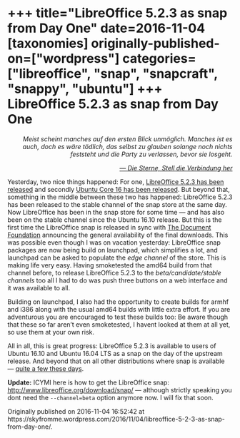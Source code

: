 +++
title="LibreOffice 5.2.3 as snap from Day One"
date=2016-11-04
[taxonomies]
originally-published-on=["wordpress"]
categories=["libreoffice", "snap", "snapcraft", "snappy", "ubuntu"]
+++
LibreOffice 5.2.3 as snap from Day One
======================================

<p style="text-align:right;"><em>Meist scheint manches auf den ersten Blick unmöglich.</em>
<em> Manches ist es auch, doch es wäre tödlich, das selbst zu glauben solange noch nichts feststeht</em>
<em> und die Party zu verlassen, bevor sie losgeht.</em></p>
<p style="text-align:right;"><em><a href="https://www.youtube.com/watch?v=Di0T3rVaV6Y">— Die Sterne, Stell die Verbindung her</a></em></p>
<p style="text-align:left;">Yesterday, two nice things happened: For one, <a href="https://blog.documentfoundation.org/blog/2016/11/03/announcement-of-libreoffice-5-2-3/">LibreOffice 5.2.3 has been released</a> and secondly <a href="https://insights.ubuntu.com/2016/11/03/ubuntu-core-16-delivers-foundation-for-secure-iot/">Ubuntu Core 16 has been released</a>. But beyond that, something in the middle between these two has happened: LibreOffice 5.2.3 has been released to the stable channel of the snap store at the same day. Now LibreOffice has been in the snap store for some time — and has also been on the stable channel since the Ubuntu 16.10 release. But this is the first time the LibreOffice snap is released in sync with <a href="http://www.documentfoundation.org/">The Document Foundation</a> announcing the general availability of the final downloads. This was possible even though I was on vacation yesterday: LibreOffice snap packages are now being build on launchpad, which simplifies a lot, and launchpad can be asked to populate the <em>edge channel</em> of the store. This is making life very easy. Having smoketested the amd64 build from that channel before, to release LibreOffice 5.2.3 to the <em>beta/candidate/stable channels </em>too all I had to do was push three buttons on a web interface and it was available to all.</p>
<p style="text-align:left;">Building on launchpad, I also had the opportunity to create builds for armhf and i386 along with the usual amd64 builds with little extra effort. If you are adventurous you are encouraged to test these builds too: Be aware though that these so far aren’t even smoketested, I havent looked at them at all yet, so use them at your own risk.</p>
<p style="text-align:left;">All in all, this is great progress: LibreOffice 5.2.3 is available to users of Ubuntu 16.10 and Ubuntu 16.04 LTS as a snap on the day of the upstream release. And beyond that on all other distributions where snap is available — <a href="http://snapcraft.io/">quite a few these days</a>.</p>
<p style="text-align:left;"><strong>Update:</strong> ICYMI here is how to get the LibreOffice snap: <a href="http://www.libreoffice.org/download/snap/">http://www.libreoffice.org/download/snap/</a> — although strictly speaking you dont need the <code>--channel=beta</code> option anymore now. I will fix that soon.</p>
<p style="text-align:left;"></p>
Originally published on 2016-11-04 16:52:42 at https://skyfromme.wordpress.com/2016/11/04/libreoffice-5-2-3-as-snap-from-day-one/.
